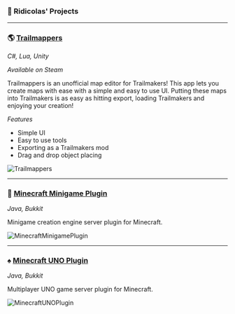 ### :wave: Ridicolas' Projects

---

### :earth_americas: [Trailmappers](https://store.steampowered.com/app/1790240/Trailmappers)

*C#, Lua, Unity* 

*Available on Steam*

Trailmappers is an unofficial map editor for Trailmakers! This app lets you create maps with ease with a simple and easy to use UI. Putting these maps into Trailmakers is as easy as hitting export, loading Trailmakers and enjoying your creation!

*Features*
- Simple UI
- Easy to use tools
- Exporting as a Trailmakers mod
- Drag and drop object placing

![Trailmappers](https://user-images.githubusercontent.com/47306899/212504384-7dc04964-fbc9-494b-9d4c-4a89e04844f7.jpg)

---

### :dart: [Minecraft Minigame Plugin](https://youtu.be/IJI4DNTH524)

*Java, Bukkit*

Minigame creation engine server plugin for Minecraft.

![MinecraftMinigamePlugin](https://user-images.githubusercontent.com/47306899/212504639-d190347d-7722-447b-8294-2ebbe4748b32.jpg)

---

### :spades: [Minecraft UNO Plugin](https://youtu.be/IJI4DNTH524)

*Java, Bukkit*

Multiplayer UNO game server plugin for Minecraft.

![MinecraftUNOPlugin](https://user-images.githubusercontent.com/47306899/212504511-c9a806cc-7b49-4763-86ae-c736b649a559.jpg)

